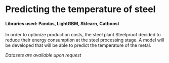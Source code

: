# Predicting the temperature of steel

#### Libraries used: Pandas, LightGBM, Sklearn, Catboost

In order to optimize production costs, the steel plant Steelproof decided to reduce their energy consumption at the steel processing stage. A model will be developed that will be able to predict the temperature of the metal.

*Datasets are available upon request*
